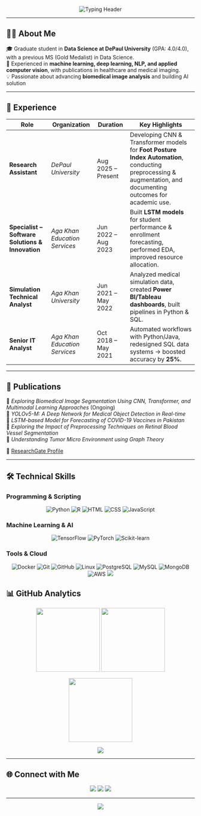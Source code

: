 <!-- Header -->
<p align="center">
  <img src="https://readme-typing-svg.herokuapp.com?font=Fira+Code&size=32&duration=2500&pause=1000&center=true&vCenter=true&multiline=true&width=800&height=220&lines=Hi+👋,+I'm+Saba+Bashir!;My+Interests+💡:;AI+%7C+Machine+Learning+%F0%9F%A7%91;Deep+Learning+%7C+Computer+Vision+%F0%9F%92%BB;Data+Science+%7C+Data+Analytics+%F0%9F%93%9D&color=1E90FF,FF4500,32CD32,FFD700,00CED1" alt="Typing Header"/>
</p>








---

## 👩‍💻 About Me
🎓 Graduate student in **Data Science at DePaul University** (GPA: 4.0/4.0), with a previous MS (Gold Medalist) in Data Science.  
🔬 Experienced in **machine learning, deep learning, NLP, and applied computer vision**, with publications in healthcare and medical imaging.  
💡 Passionate about advancing **biomedical image analysis** and building AI solution


---

## 💼 Experience
| Role | Organization | Duration | Key Highlights |
|------|--------------|----------|----------------|
| **Research Assistant** | *DePaul University* | Aug 2025 – Present | Developing CNN & Transformer models for **Foot Posture Index Automation**, conducting preprocessing & augmentation, and documenting outcomes for academic use. |
| **Specialist – Software Solutions & Innovation** | *Aga Khan Education Services* | Jun 2022 – Aug 2023 | Built **LSTM models** for student performance & enrollment forecasting, performed EDA, improved resource allocation. |
| **Simulation Technical Analyst** | *Aga Khan University* | Jun 2021 – May 2022 | Analyzed medical simulation data, created **Power BI/Tableau dashboards**, built pipelines in Python & SQL. |
| **Senior IT Analyst** | *Aga Khan Education Services* | Oct 2018 – May 2021 | Automated workflows with Python/Java, redesigned SQL data systems → boosted accuracy by **25%**. |

---

## 📑 Publications
📘 *Exploring Biomedical Image Segmentation Using CNN, Transformer, and Multimodal Learning Approaches* (Ongoing)  
📘 *YOLOv5-M: A Deep Network for Medical Object Detection in Real-time*  
📘 *LSTM-based Model for Forecasting of COVID-19 Vaccines in Pakistan*  
📘 *Exploring the Impact of Preprocessing Techniques on Retinal Blood Vessel Segmentation*  
📘 *Understanding Tumor Micro Environment using Graph Theory*  

🔗 [ResearchGate Profile](https://www.researchgate.net/profile/Saba-Bashir-16?ev=hdr_xprf)  

---

## 🛠️ Technical Skills

### Programming & Scripting
<p align="center">
  <img src="https://skillicons.dev/icons?i=python" alt="Python" />
  <img src="https://skillicons.dev/icons?i=r" alt="R" />
  <img src="https://skillicons.dev/icons?i=html" alt="HTML" />
  <img src="https://skillicons.dev/icons?i=css" alt="CSS" />
  <img src="https://skillicons.dev/icons?i=js" alt="JavaScript" />
</p>

### Machine Learning & AI
<p align="center">
  <img src="https://skillicons.dev/icons?i=tensorflow" alt="TensorFlow" />
  <img src="https://skillicons.dev/icons?i=pytorch" alt="PyTorch" />
  <img src="https://skillicons.dev/icons?i=sklearn" alt="Scikit-learn" />
</p>

### Tools & Cloud
<p align="center">
  <img src="https://skillicons.dev/icons?i=docker" alt="Docker" />
  <img src="https://skillicons.dev/icons?i=git" alt="Git" />
  <img src="https://skillicons.dev/icons?i=github" alt="GitHub" />
  <img src="https://skillicons.dev/icons?i=linux" alt="Linux" />
  <img src="https://skillicons.dev/icons?i=postgres" alt="PostgreSQL" />
  <img src="https://skillicons.dev/icons?i=mysql" alt="MySQL" />
  <img src="https://skillicons.dev/icons?i=mongodb" alt="MongoDB" />
  <img src="https://skillicons.dev/icons?i=aws" alt="AWS" />
  <img src="https://skillicons.dev/icons?i=azure"



---

## 📊 GitHub Analytics
<p align="center">
  <img src="https://github-readme-stats.vercel.app/api?username=sabalalani&show_icons=true&theme=radical" height="170"/>
  <img src="https://github-readme-stats.vercel.app/api/top-langs/?username=sabalalani&layout=compact&theme=radical" height="170"/>
</p>

<p align="center">
  <img src="https://github-readme-streak-stats.herokuapp.com/?user=sabalalani&theme=radical" height="170"/>
</p>

<p align="center">
  <img src="https://github-profile-summary-cards.vercel.app/api/cards/profile-details?username=sabalalani&theme=radical"/>
</p>

---

## 🌐 Connect with Me
<p align="center">
  <a href="https://www.linkedin.com/in/saba-bashir-1a046b147/"><img src="https://img.shields.io/badge/LinkedIn-blue?style=for-the-badge&logo=linkedin"/></a>
  <a href="mailto:sabalalani25@gmail.com"><img src="https://img.shields.io/badge/Email-red?style=for-the-badge&logo=gmail"/></a>
  <a href="https://www.researchgate.net/profile/Saba-Bashir-16?ev=hdr_xprf"><img src="https://img.shields.io/badge/ResearchGate-green?style=for-the-badge&logo=researchgate"/></a>
</p>

---

<p align="center">
  <img src="https://capsule-render.vercel.app/api?type=waving&color=gradient&height=100&section=footer"/>
</p>
